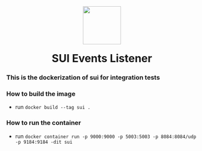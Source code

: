 <div align="center">
  <img height="100x" src="https://bluefin.io/images/bluefin-logo.svg" />

  <h1 style="margin-top:20px;">SUI Events Listener</h1>

</div>

### This is the dockerization of sui for integration tests

### How to build the image
- run `docker build --tag sui .`

### How to run the container
- run `docker container run -p 9000:9000 -p 5003:5003 -p 8084:8084/udp -p 9184:9184 -dit sui`
